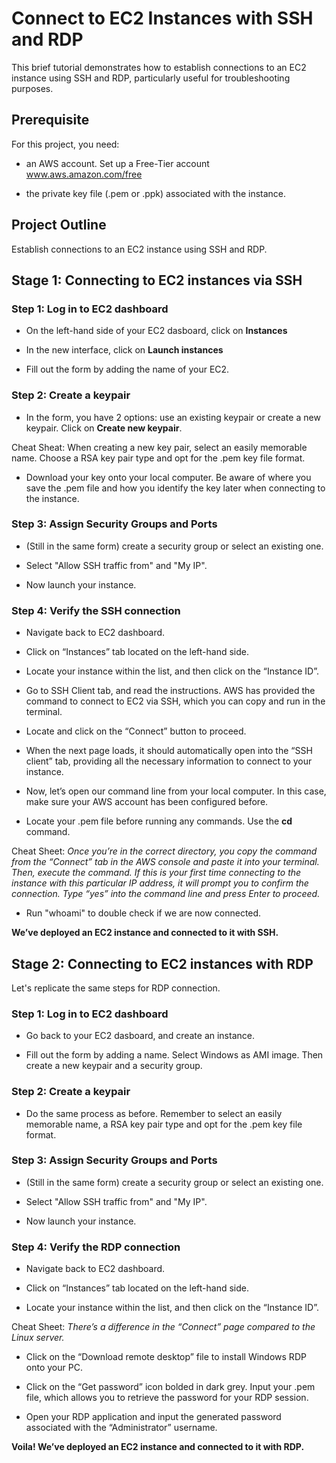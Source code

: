 # Connect to EC2 Instances with SSH and RDP

This brief tutorial demonstrates how to establish connections to an EC2 instance using SSH and RDP, particularly useful for troubleshooting purposes.


## Prerequisite

For this project, you need:

- an AWS account. Set up a Free-Tier account www.aws.amazon.com/free

- the private key file (.pem or .ppk) associated with the instance.


## Project Outline

Establish connections to an EC2 instance using SSH and RDP.


## Stage 1: Connecting to EC2 instances via SSH


### Step 1: Log in to EC2 dashboard

- On the left-hand side of your EC2 dasboard, click on **Instances**

- In the new interface, click on **Launch instances**

- Fill out the form by adding the name of your EC2. 


### Step 2: Create a keypair

- In the form, you have 2 options: use an existing keypair or create a new keypair. Click on **Create new keypair**.

Cheat Sheat: When creating a new key pair, select an easily memorable name. Choose a RSA key pair type and opt for the .pem key file format.

- Download your key onto your local computer. Be aware of where you save the .pem file and how you identify the key later when connecting to the instance.


### Step 3: Assign Security Groups and Ports

- (Still in the same form) create a security group or select an existing one. 

- Select "Allow SSH traffic from" and "My IP". 

- Now launch your instance.


### Step 4: Verify the SSH connection

- Navigate back to EC2 dashboard.

- Click on “Instances” tab located on the left-hand side. 

- Locate your instance within the list, and then click on the “Instance ID”. 

- Go to SSH Client tab, and read the instructions. AWS has provided the command to connect to EC2 via SSH, which you can copy and run in the terminal.

- Locate and click on the “Connect” button to proceed. 

- When the next page loads, it should automatically open into the “SSH client” tab, providing all the necessary information to connect to your instance.

- Now, let’s open our command line from your local computer. In this case, make sure your AWS account has been configured before. 

- Locate your .pem file before running any commands. Use the **cd** command. 

Cheat Sheet: *Once you’re in the correct directory, you copy the command from the “Connect” tab in the AWS console and paste it into your terminal. Then, execute the command. If this is your first time connecting to the instance with this particular IP address, it will prompt you to confirm the connection. Type “yes” into the command line and press Enter to proceed.*

- Run "whoami" to double check if we are now connected.


**We’ve deployed an EC2 instance and connected to it with SSH.**


## Stage 2: Connecting to EC2 instances with RDP

Let's replicate the same steps for RDP connection.


### Step 1: Log in to EC2 dashboard

- Go back to your EC2 dasboard, and create an instance.

- Fill out the form by adding a name. Select Windows as AMI image. Then create a new keypair and a security group.


### Step 2: Create a keypair

- Do the same process as before. Remember to select an easily memorable name, a RSA key pair type and opt for the .pem key file format.


### Step 3: Assign Security Groups and Ports

- (Still in the same form) create a security group or select an existing one. 

- Select "Allow SSH traffic from" and "My IP". 

- Now launch your instance.


### Step 4: Verify the RDP connection

- Navigate back to EC2 dashboard.

- Click on “Instances” tab located on the left-hand side. 

- Locate your instance within the list, and then click on the “Instance ID”. 

Cheat Sheet: *There’s a difference in the “Connect” page compared to the Linux server.*

- Click on the “Download remote desktop” file to install Windows RDP onto your PC.

- Click on the “Get password” icon bolded in dark grey. Input your .pem file, which allows you to retrieve the password for your RDP session. 

- Open your RDP application and input the generated password associated with the “Administrator” username.


**Voila! We’ve deployed an EC2 instance and connected to it with RDP.**